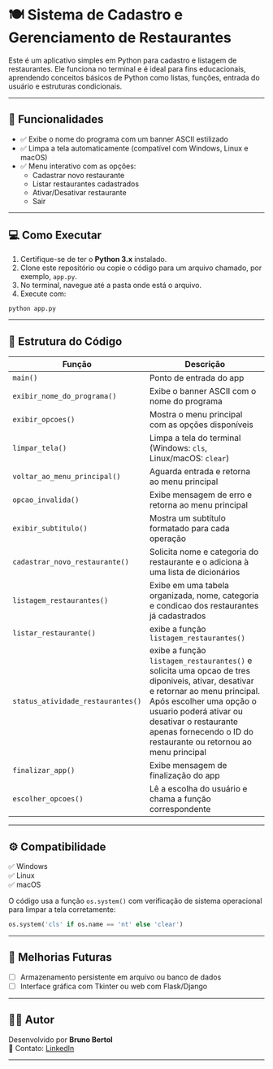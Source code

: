# 🍽️ Sistema de Cadastro e Gerenciamento de Restaurantes

Este é um aplicativo simples em Python para cadastro e listagem de restaurantes. Ele funciona no terminal e é ideal para fins educacionais, aprendendo conceitos básicos de Python como listas, funções, entrada do usuário e estruturas condicionais.

---

## 🧠 Funcionalidades

- ✅ Exibe o nome do programa com um banner ASCII estilizado  
- ✅ Limpa a tela automaticamente (compatível com Windows, Linux e macOS)  
- ✅ Menu interativo com as opções:
  - Cadastrar novo restaurante
  - Listar restaurantes cadastrados
  - Ativar/Desativar restaurante
  - Sair

---

## 💻 Como Executar

1. Certifique-se de ter o **Python 3.x** instalado.
2. Clone este repositório ou copie o código para um arquivo chamado, por exemplo, `app.py`.
3. No terminal, navegue até a pasta onde está o arquivo.
4. Execute com:

```bash
python app.py
```

---

## 📂 Estrutura do Código

| Função                         | Descrição                                                                |
|-------------------------------|---------------------------------------------------------------------------|
| `main()`                      | Ponto de entrada do app                                                   |
| `exibir_nome_do_programa()`   | Exibe o banner ASCII com o nome do programa                               |
| `exibir_opcoes()`             | Mostra o menu principal com as opções disponíveis                         |
| `limpar_tela()`               | Limpa a tela do terminal (Windows: `cls`, Linux/macOS: `clear`)           |
| `voltar_ao_menu_principal()`  | Aguarda entrada e retorna ao menu principal                               |
| `opcao_invalida()`            | Exibe mensagem de erro e retorna ao menu principal                        |
| `exibir_subtitulo()`          | Mostra um subtítulo formatado para cada operação                          |
| `cadastrar_novo_restaurante()`| Solicita nome e categoria do restaurante e o adiciona à uma lista de dicionários|
| `listagem_restaurantes()`     | Exibe em uma tabela organizada, nome, categoria e condicao dos restaurantes já cadastrados|
| `listar_restaurante()`        | exibe a função `listagem_restaurantes()`                                  |
| `status_atividade_restaurantes()`| exibe a função `listagem_restaurantes()` e solicita uma opcao de tres diponiveis, ativar, desativar e retornar ao menu principal. Após escolher uma opção o usuario poderá ativar ou desativar o restaurante apenas fornecendo o ID do restaurante ou retornou ao menu principal|
| `finalizar_app()`             | Exibe mensagem de finalização do app                                      |
| `escolher_opcoes()`           | Lê a escolha do usuário e chama a função correspondente                   |

---

## ⚙️ Compatibilidade

✅ Windows  
✅ Linux  
✅ macOS

O código usa a função `os.system()` com verificação de sistema operacional para limpar a tela corretamente:

```python
os.system('cls' if os.name == 'nt' else 'clear')
```

---

## 📌 Melhorias Futuras

- [ ] Armazenamento persistente em arquivo ou banco de dados
- [ ] Interface gráfica com Tkinter ou web com Flask/Django

---

## 🧑‍💻 Autor

Desenvolvido por **Bruno Bertol**  
🔗 Contato: [LinkedIn](https://www.linkedin.com/in/bruno-bertol-894267209)

---